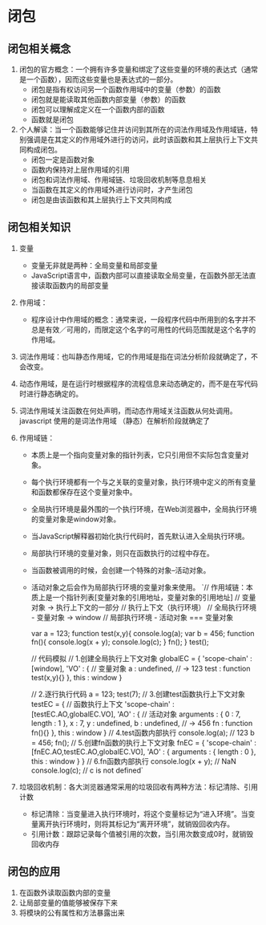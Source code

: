 # 闭包

## 闭包相关概念

1. 闭包的官方概念：一个拥有许多变量和绑定了这些变量的环境的表达式（通常是一个函数），因而这些变量也是表达式的一部分。
	- 闭包是指有权访问另一个函数作用域中的变量（参数）的函数
	- 闭包就是能读取其他函数内部变量（参数）的函数
	- 闭包可以理解成定义在一个函数内部的函数
	- 函数就是闭包
2. 个人解读：当一个函数能够记住并访问到其所在的词法作用域及作用域链，特别强调是在其定义的作用域外进行的访问，此时该函数和其上层执行上下文共同构成闭包。
	- 闭包一定是函数对象
	- 函数内保持对上层作用域的引用 
	- 闭包和词法作用域、作用域链、垃圾回收机制等息息相关
	- 当函数在其定义的作用域外进行访问时，才产生闭包
	- 闭包是由该函数和其上层执行上下文共同构成

## 闭包相关知识
1. 变量
	- 变量无非就是两种：全局变量和局部变量
	- JavaScript语言中，函数内部可以直接读取全局变量，在函数外部无法直接读取函数内的局部变量
2. 作用域：
	
	- 程序设计中作用域的概念：通常来说，一段程序代码中所用到的名字并不总是有效／可用的，而限定这个名字的可用性的代码范围就是这个名字的作用域。
3. 词法作用域：也叫静态作用域，它的作用域是指在词法分析阶段就确定了，不会改变。
4. 动态作用域，是在运行时根据程序的流程信息来动态确定的，而不是在写代码时进行静态确定的。
5. 词法作用域关注函数在何处声明，而动态作用域关注函数从何处调用。javascript 使用的是词法作用域 （静态）在解析阶段就确定了
6. 作用域链：
	- 本质上是一个指向变量对象的指针列表，它只引用但不实际包含变量对象。
	- 每个执行环境都有一个与之关联的变量对象，执行环境中定义的所有变量和函数都保存在这个变量对象中。
	- 全局执行环境是最外围的一个执行环境，在Web浏览器中，全局执行环境的变量对象是window对象。
	- 当JavaScript解释器初始化执行代码时，首先默认进入全局执行环境。
	- 局部执行环境的变量对象，则只在函数执行的过程中存在。
	- 当函数被调用的时候，会创建一个特殊的对象–活动对象。
	- 活动对象之后会作为局部执行环境的变量对象来使用。
`// 作用域链：本质上是一个指针列表[变量对象的引用地址，变量对象的引用地址]
        // 变量对象 -> 执行上下文的一部分
        // 执行上下文（执行环境） 
        // 全局执行环境  - 变量对象 -> window
        // 局部执行环境  - 活动对象 === 变量对象
     
        var a = 123;
        function test(x,y){
            console.log(a);
            var b = 456;
            function fn(){
                console.log(x + y);
                console.log(c);
            }
            fn();
        }
        test();

        // 代码模拟
        // 1.创建全局执行上下文对象
        globalEC = {
            'scope-chain' : [window],
            'VO' : { // 变量对象
                a : undefined, // -> 123
                test : function test(x,y){}
            },
            this : window
        }

        // 2.逐行执行代码
        a = 123;
        test(7);
        // 3.创建test函数执行上下文对象
        testEC = { // 函数执行上下文
            'scope-chain' : [testEC.AO,globalEC.VO],
            'AO' : { // 活动对象
                arguments : {
                    0 : 7,
                    length : 1
                },
                x : 7,
                y : undefined,
                b : undefined, // -> 456
                fn : function fn(){}
            },
            this : window
        }
        // 4.test函数内部执行
        console.log(a); // 123
        b = 456;
        fn();
        // 5.创建fn函数的执行上下文对象
        fnEC = {
            'scope-chain' : [fnEC.AO,testEC.AO,globalEC.VO],
            'AO' : {
                arguments : {
                    length : 0
                },
                this : window
            }
        }
        // 6.fn函数内部执行
        console.log(x + y); // NaN
        console.log(c); // c is not defined`
7. 垃圾回收机制：各大浏览器通常采用的垃圾回收有两种方法：标记清除、引用计数
	- 标记清除：当变量进入执行环境时，将这个变量标记为“进入环境”。当变量离开执行环境时，则将其标记为“离开环境”，就销毁回收内存。
	- 引用计数：跟踪记录每个值被引用的次数，当引用次数变成0时，就销毁回收内存

## 闭包的应用
1. 在函数外读取函数内部的变量
2. 让局部变量的值能够被保存下来
3. 将模块的公有属性和方法暴露出来
